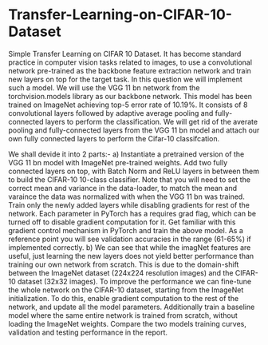 # Transfer-Learning-on-CIFAR-10-Dataset
Simple Transfer Learning on CIFAR 10 Dataset. 
It has become standard practice in computer vision tasks related to images, to use a convolutional network pre-trained as the backbone feature extraction network and train new layers on top for the target task. In this question we will implement such a model. We will use the VGG 11 bn network from the torchvision.models library as our backbone network. This model has been trained on ImageNet achieving top-5 error rate of 10.19%. It consists of 8 convolutional layers followed by adaptive average pooling and fully-connected layers to perform the classification. We will get rid of the averate pooling and fully-connected layers from the VGG 11 bn model and attach our own fully connected layers to perform the Cifar-10 classifcation.

We shall devide it into 2 parts:-
a) Instantiate a pretrained version of the VGG 11 bn model with ImageNet pre-trained weights. Add two fully
connected layers on top, with Batch Norm and ReLU layers in between them to build the CIFAR-10 10-class
classifier. Note that you will need to set the correct mean and variance in the data-loader, to match the mean
and varaince the data was normalized with when the VGG 11 bn was trained. Train only the newly added
layers while disabling gradients for rest of the network. Each parameter in PyTorch has a requires grad
flag, which can be turned off to disable gradient computation for it. Get familiar with this gradient control
mechanism in PyTorch and train the above model. As a reference point you will see validation accuracies
in the range (61-65%) if implemented correctly. 
b) We can see that while the imagNet features are useful, just learning the new layers does not yield better
performance than training our own network from scratch. This is due to the domain-shift between the
ImageNet dataset (224x224 resolution images) and the CIFAR-10 dataset (32x32 images). To improve the
performance we can fine-tune the whole network on the CIFAR-10 dataset, starting from the ImageNet
initialization. To do this, enable gradient computation to the rest of the network, and update all the model
parameters. Additionally train a baseline model where the same entire network is trained from scratch,
without loading the ImageNet weights. Compare the two models training curves, validation and testing
performance in the report.
